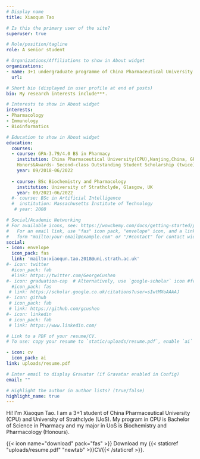 ```yaml
---
# Display name
title: Xiaoqun Tao

# Is this the primary user of the site?
superuser: true

# Role/position/tagline
role: A senior student

# Organizations/Affiliations to show in About widget
organizations:
- name: 3+1 undergraduate programme of China Pharmaceutical University & University of Strathclyde
  url: 

# Short bio (displayed in user profile at end of posts)
bio: My research interests include***.

# Interests to show in About widget
interests:
- Pharmacology
- Immunology
- Bioinformatics

# Education to show in About widget
education:
  courses:
  - course: GPA-3.79/4.0 BS in Pharmacy
    institution: China Pharmaceutical University(CPU),Nanjing,China, GPA-3.79/4.0
    Honors&Awards- Second-class Outstanding Student Scholarship (twice), CPU, 2020&2019; The Honorary Title of Triple-A student, CPU, 12/2020
    year: 09/2018-06/2022
    
  - course: BSc Biochemistry and Pharmacology
    institution: University of Strathclyde, Glasgow, UK
    year: 09/2021-06/2022
  #- course: BSc in Artificial Intelligence
  #  institution: Massachusetts Institute of Technology
   # year: 2008

# Social/Academic Networking
# For available icons, see: https://wowchemy.com/docs/getting-started/page-builder/#icons
#   For an email link, use "fas" icon pack, "envelope" icon, and a link in the
#   form "mailto:your-email@example.com" or "/#contact" for contact widget.
social:
- icon: envelope
  icon_pack: fas
  link: 'mailto:xiaoqun.tao.2018@uni.strath.ac.uk'
#- icon: twitter
  #icon_pack: fab
  #link: https://twitter.com/GeorgeCushen
#- icon: graduation-cap  # Alternatively, use `google-scholar` icon #from `ai` icon pack
  #icon_pack: fas
 # link: https://scholar.google.co.uk/citations?user=sIwtMXoAAAAJ
#- icon: github
 # icon_pack: fab
 # link: https://github.com/gcushen
#- icon: linkedin
 # icon_pack: fab
 # link: https://www.linkedin.com/

# Link to a PDF of your resume/CV.
# To use: copy your resume to `static/uploads/resume.pdf`, enable `ai` icons in `params.toml`, 

- icon: cv
  icon_pack: ai
link: uploads/resume.pdf

# Enter email to display Gravatar (if Gravatar enabled in Config)
email: ""

# Highlight the author in author lists? (true/false)
highlight_name: true
---
```


Hi! I'm Xiaoqun Tao.
I am a 3+1 student of China Pharmaceutical University (CPU) and University of Strathclyde (UoS). My program in CPU is Bachelor of Science in Pharmacy and my major in UoS is Biochemistry and Pharmacology (Honours).

{{< icon name="download" pack="fas" >}} Download my {{< staticref "uploads/resume.pdf" "newtab" >}}CV{{< /staticref >}}.

